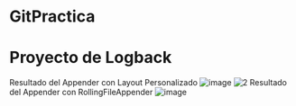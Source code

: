 # GitPractica
# Proyecto de Logback
Resultado del Appender con Layout Personalizado
![image](https://github.com/NaelPy9/GitPractica/assets/122108780/992d4c15-cc68-497e-a0a2-54a700754ca9)
![2](https://github.com/NaelPy9/GitPractica/assets/122108780/7a8f94c5-d90f-4bb4-aa41-df16f21dbd50)
Resultado del Appender con RollingFileAppender
![image](https://github.com/NaelPy9/GitPractica/assets/122108780/e7db60ab-fb56-4eee-9497-e79d987e1e4f)

